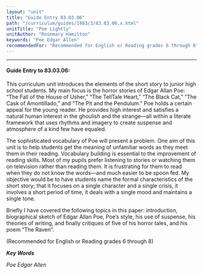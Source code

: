 ```yaml
---
layout: "unit"
title: "Guide Entry 83.03.06"
path: "/curriculum/guides/1983/3/83.03.06.x.html"
unitTitle: "Poe Lightly"
unitAuthor: "Rosemary Hamilton"
keywords: "Poe Edgar Allen"
recommendedFor: "Recommended for English or Reading grades 6 through 8"
---
```

<body>
<hr/>
 <h4>
  Guide Entry to 83.03.06:
 </h4>
 This curriculum unit introduces the elements of the short story to junior high school students.  My main focus is the horror stories of Edgar Allan Poe: “The Fall of the House of Usher,” “The TellTale Heart,” “The Black Cat,” “The Cask of Amontillado,” and “The Pit and the Pendulum.”  Poe holds a certain appeal for the young reader.  He provides high interest and satisfies a natural human interest in the ghoulish and the strange—all within a literate framework that uses rhythms and imagery to create suspense and atmosphere of a kind few have equaled.
 <p>
  The sophisticated vocabulary of Poe will present a problem.  One aim of this unit is to help students get the meaning of unfamiliar words as they meet them in their reading.  Vocabulary building is essential to the improvement of reading skills.  Most of my pupils prefer listening to stories or watching them on television rather than reading them.  It is frustrating for them to read when they do not know the words—and much easier to be spoon fed.  My objective would be to have students name the formal characteristics of the short story; that it focuses on a single character and a single crisis, it involves a short period of time, it deals with a single mood and maintains a single tone.
 </p>
 <p>
  Briefly I have covered the following topics in this paper: introduction, biographical sketch of Edgar Allan Poe, Poe’s style, his use of suspense, his theories of writing, and finally critiques of five of his horror tales, and his poem “The Raven”.
 </p>
 <p>
  (Recommended for English or Reading grades 6 through 8)
 </p>
<p>
  <b>
   <i>
    Key Words
   </i>
  </b>
  <br/>
 </p>
 <p>
  <i>
   Poe Edgar Allen
  </i>
 </p>

</body>